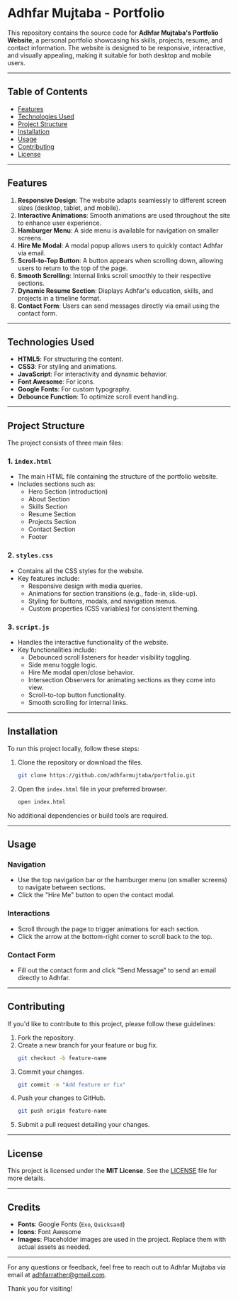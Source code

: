 # Adhfar Mujtaba - Portfolio

This repository contains the source code for **Adhfar Mujtaba's Portfolio Website**, a personal portfolio showcasing his skills, projects, resume, and contact information. The website is designed to be responsive, interactive, and visually appealing, making it suitable for both desktop and mobile users.

---

## Table of Contents

- [Features](#features)
- [Technologies Used](#technologies-used)
- [Project Structure](#project-structure)
- [Installation](#installation)
- [Usage](#usage)
- [Contributing](#contributing)
- [License](#license)

---

## Features

1. **Responsive Design**: The website adapts seamlessly to different screen sizes (desktop, tablet, and mobile).
2. **Interactive Animations**: Smooth animations are used throughout the site to enhance user experience.
3. **Hamburger Menu**: A side menu is available for navigation on smaller screens.
4. **Hire Me Modal**: A modal popup allows users to quickly contact Adhfar via email.
5. **Scroll-to-Top Button**: A button appears when scrolling down, allowing users to return to the top of the page.
6. **Smooth Scrolling**: Internal links scroll smoothly to their respective sections.
7. **Dynamic Resume Section**: Displays Adhfar's education, skills, and projects in a timeline format.
8. **Contact Form**: Users can send messages directly via email using the contact form.

---

## Technologies Used

- **HTML5**: For structuring the content.
- **CSS3**: For styling and animations.
- **JavaScript**: For interactivity and dynamic behavior.
- **Font Awesome**: For icons.
- **Google Fonts**: For custom typography.
- **Debounce Function**: To optimize scroll event handling.

---

## Project Structure

The project consists of three main files:

### 1. `index.html`
- The main HTML file containing the structure of the portfolio website.
- Includes sections such as:
  - Hero Section (introduction)
  - About Section
  - Skills Section
  - Resume Section
  - Projects Section
  - Contact Section
  - Footer

### 2. `styles.css`
- Contains all the CSS styles for the website.
- Key features include:
  - Responsive design with media queries.
  - Animations for section transitions (e.g., fade-in, slide-up).
  - Styling for buttons, modals, and navigation menus.
  - Custom properties (CSS variables) for consistent theming.

### 3. `script.js`
- Handles the interactive functionality of the website.
- Key functionalities include:
  - Debounced scroll listeners for header visibility toggling.
  - Side menu toggle logic.
  - Hire Me modal open/close behavior.
  - Intersection Observers for animating sections as they come into view.
  - Scroll-to-top button functionality.
  - Smooth scrolling for internal links.

---

## Installation

To run this project locally, follow these steps:

1. Clone the repository or download the files.
   ```bash
   git clone https://github.com/adhfarmujtaba/portfolio.git
   ```
2. Open the `index.html` file in your preferred browser.
   ```bash
   open index.html
   ```

No additional dependencies or build tools are required.

---

## Usage

### Navigation
- Use the top navigation bar or the hamburger menu (on smaller screens) to navigate between sections.
- Click the "Hire Me" button to open the contact modal.

### Interactions
- Scroll through the page to trigger animations for each section.
- Click the arrow at the bottom-right corner to scroll back to the top.

### Contact Form
- Fill out the contact form and click "Send Message" to send an email directly to Adhfar.

---

## Contributing

If you'd like to contribute to this project, please follow these guidelines:

1. Fork the repository.
2. Create a new branch for your feature or bug fix.
   ```bash
   git checkout -b feature-name
   ```
3. Commit your changes.
   ```bash
   git commit -m "Add feature or fix"
   ```
4. Push your changes to GitHub.
   ```bash
   git push origin feature-name
   ```
5. Submit a pull request detailing your changes.

---

## License

This project is licensed under the **MIT License**. See the [LICENSE](LICENSE) file for more details.

---

## Credits

- **Fonts**: Google Fonts (`Exo`, `Quicksand`)
- **Icons**: Font Awesome
- **Images**: Placeholder images are used in the project. Replace them with actual assets as needed.

---

For any questions or feedback, feel free to reach out to Adhfar Mujtaba via email at [adhfarrather@gmail.com](mailto:adhfarrather@gmail.com).

Thank you for visiting!